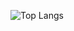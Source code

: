 ![Top Langs](https://github-readme-stats.vercel.app/api/top-langs/?username=ralfguth&hide_border=true)
